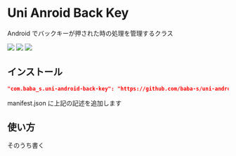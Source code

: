 # Uni Anroid Back Key

Android でバックキーが押された時の処理を管理するクラス

![](https://img.shields.io/badge/Unity-2018.4%2B-red.svg)
![](https://img.shields.io/badge/.NET-4.x-orange.svg)
[![](https://img.shields.io/github/license/baba-s/uni-android-back-key.svg)](https://github.com/baba-s/uni-android-back-key/blob/master/LICENSE)

## インストール

```json
"com.baba_s.uni-android-back-key": "https://github.com/baba-s/uni-android-back-key.git",
```

manifest.json に上記の記述を追加します  

## 使い方

そのうち書く